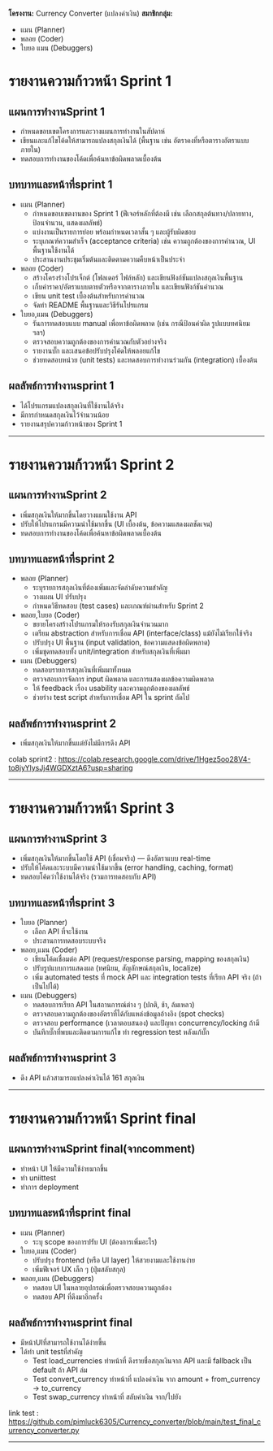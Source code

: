 **โครงงาน:** Currency Converter (แปลงค่าเงิน)
**สมาชิกกลุ่ม:**

* แมน (Planner)
* พลอย (Coder)
* ใบยอ แมน (Debuggers)

#  รายงานความก้าวหน้า Sprint 1

## แผนการทำงานSprint 1

* กำหนดขอบเขตโครงการและวางแผนการทำงานในสัปดาห์
* เขียนและแก้ไขโค้ดให้สามารถแปลงสกุลเงินได้ (พื้นฐาน เช่น อัตราคงที่หรือตารางอัตราแบบภายใน)
* ทดสอบการทำงานของโค้ดเพื่อค้นหาข้อผิดพลาดเบื้องต้น

## บทบาทและหน้าที่sprint 1
* แมน (Planner)
  - กำหนดขอบเขตงานของ Sprint 1 (ฟีเจอร์หลักที่ต้องมี เช่น เลือกสกุลต้นทาง/ปลายทาง, ป้อนจำนวน, แสดงผลลัพธ์)
  -  แบ่งงานเป็นรายการย่อย พร้อมกำหนดเวลาสั้น ๆ และผู้รับผิดชอบ
  - ระบุเกณฑ์ความสำเร็จ (acceptance criteria) เช่น ความถูกต้องของการคำนวณ, UI พื้นฐานใช้งานได้
  - ประสานงานประชุมเริ่มต้นและติดตามความคืบหน้าเป็นประจำ
* พลอย (Coder)
  - สร้างโครงร่างโปรเจ็กต์ (โฟลเดอร์ ไฟล์หลัก) และเขียนฟังก์ชันแปลงสกุลเงินพื้นฐาน
  - เก็บค่าราคา/อัตราแบบตายตัวหรือจากตารางภายใน และเขียนฟังก์ชันคำนวณ
  - เขียน unit test เบื้องต้นสำหรับการคำนวณ
  - จัดทำ README พื้นฐานและวิธีรันโปรแกรม
* ใบยอ,แมน (Debuggers)
  - รันการทดสอบแบบ manual เพื่อหาข้อผิดพลาด (เช่น กรณีป้อนค่าผิด รูปแบบทศนิยม ฯลฯ)
  - ตรวจสอบความถูกต้องของการคำนวณกับตัวอย่างจริง
  - รายงานบั๊ก และเสนอข้อปรับปรุงโค้ดให้พลอยแก้ไข
  - ช่วยทดสอบหน่วย (unit tests) และทดสอบการทำงานร่วมกัน (integration) เบื้องต้น

## ผลลัพธ์การทำงานsprint 1

* ได้โปรแกรมแปลงสกุลเงินที่ใช้งานได้จริง
* มีการกำหนดสกุลเงินไว้จำนวนน้อย
* รายงานสรุปความก้าวหน้าของ Sprint 1
  
---

#  รายงานความก้าวหน้า Sprint 2

## แผนการทำงานSprint 2

* เพิ่มสกุลเงินให้มากขึ้นโดยวางแผนใช้งาน API
* ปรับให้โปรแกรมมีความน่าใช้มากขึ้น (UI เบื้องต้น, ข้อความแสดงผลชัดเจน)
* ทดสอบการทำงานของโค้ดเพื่อค้นหาข้อผิดพลาดเบื้องต้น

## บทบาทและหน้าที่sprint 2
* พลอย (Planner)
  - ระบุรายการสกุลเงินที่ต้องเพิ่มและจัดลำดับความสำคัญ
  - วางแผน UI ปรับปรุง
  - กำหนดวิธีทดสอบ (test cases) และเกณฑ์ผ่านสำหรับ Sprint 2
* พลอย,ใบยอ (Coder)
  - ขยายโครงสร้างโปรแกรมให้รองรับสกุลเงินจำนวนมาก
  - เตรียม abstraction สำหรับการเชื่อม API (interface/class) แม้ยังไม่เรียกใช้จริง
  - ปรับปรุง UI พื้นฐาน (input validation, ข้อความแสดงข้อผิดพลาด)
  - เพิ่มชุดทดสอบทั้ง unit/integration สำหรับสกุลเงินที่เพิ่มมา
* แมน (Debuggers)
  - ทดสอบรายการสกุลเงินที่เพิ่มมาทั้งหมด
  - ตรวจสอบการจัดการ input ผิดพลาด และการแสดงผลข้อความผิดพลาด
  - ให้ feedback เรื่อง usability และความถูกต้องของผลลัพธ์
  - ช่วยร่าง test script สำหรับการเชื่อม API ใน sprint ถัดไป

## ผลลัพธ์การทำงานsprint 2

* เพิ่มสกุลเงินให้มากขึ้นแต่ยังไม่มีการดึง API
  
colab sprint2 : https://colab.research.google.com/drive/1Hgez5oo28V4-to8jyYlysJj4WGDXztA6?usp=sharing

---

#  รายงานความก้าวหน้า Sprint 3

## แผนการทำงานSprint 3

* เพิ่มสกุลเงินให้มากขึ้นโดยใช้ API (เชื่อมจริง) — ดึงอัตราแบบ real-time
* ปรับให้โค้ดและระบบมีความน่าใช้มากขึ้น (error handling, caching, format)
* ทดสอบโค้ดว่าใช้งานได้จริง (รวมการทดสอบกับ API)


## บทบาทและหน้าที่sprint 3
* ใบยอ (Planner)
  - เลือก API ที่จะใช้งาน
  - ประสานการทดสอบระบบจริง 
* พลอย,แมน (Coder)
  - เขียนโค้ดเชื่อมต่อ API (request/response parsing, mapping ของสกุลเงิน)
  - ปรับรูปแบบการแสดงผล (ทศนิยม, สัญลักษณ์สกุลเงิน, localize)
  - เพิ่ม automated tests ที่ mock API และ integration tests ที่เรียก API จริง (ถ้าเป็นไปได้)
* แมน (Debuggers)
  - ทดสอบการเรียก API ในสถานการณ์ต่าง ๆ (ปกติ, ช้า, ล้มเหลว)
  - ตรวจสอบความถูกต้องของอัตราที่ได้กับแหล่งข้อมูลอ้างอิง (spot checks)
  - ตรวจสอบ performance (เวลาตอบสนอง) และปัญหา concurrency/locking ถ้ามี
  - บันทึกบั๊กที่พบและติดตามการแก้ไข ทำ regression test หลังแก้บั๊ก

## ผลลัพธ์การทำงานsprint 3

* ดึง API แล้วสามารถแปลงค่าเงินได้ 161 สกุลเงิน

--- 

#  รายงานความก้าวหน้า Sprint final

## แผนการทำงานSprint final(จากcomment)

* ทำหน้า UI ให้มีความใช้ง่ายมากขึ้น
* ทำ uniittest
* ทำการ deployment

## บทบาทและหน้าที่sprint final
* แมน (Planner)
  - ระบุ scope ของการปรับ UI (ต้องการเพิ่มอะไร)
* ใบยอ,แมน (Coder)
  - ปรับปรุง frontend (หรือ UI layer) ให้สวยงามและใช้งานง่าย
  - เพิ่มฟีเจอร์ UX เล็ก ๆ (ปุ่มสลับสกุล)
* พลอย,แมน (Debuggers)
  - ทดสอบ UI ในหลายอุปกรณ์เพื่อตรวจสอบความถูกต้อง
  - ทดสอบ API ที่ดึงมาอีกครั้ง

## ผลลัพธ์การทำงานsprint final

* มีหน้าUIที่สามารถใช้งานได้ง่ายขึ้น
* ได้ทำ unit testที่สำคัญ
  - Test load_currencies ทำหน้าที่ ดึงรายชื่อสกุลเงินจาก API และมี fallback เป็น default ถ้า API ล่ม
  - Test convert_currency ทำหน้าที่ แปลงค่าเงิน จาก amount + from_currency → to_currency
  - Test swap_currency ทำหน้าที่ สลับค่าเงิน จาก/ไปยัง

link test : https://github.com/pimluck6305/Currency_converter/blob/main/test_final_currency_converter.py

--- 
